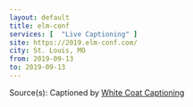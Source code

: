 ```yaml
---
layout: default
title: elm-conf
services: [  "Live Captioning" ]
site: https://2019.elm-conf.com/
city: St. Louis, MO
from: 2019-09-13
to: 2019-09-13
---
```


Source(s): Captioned by [White Coat Captioning](http://www.whitecoatcaptioning.com/)
